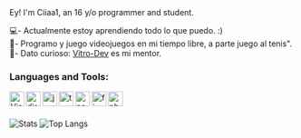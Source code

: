 <Quick Introduction>
Ey! I'm Ciiaa1, an 16 y/o programmer and student.




💻- Actualmente estoy aprendiendo todo lo que puedo. :) <br/>
🎾- Programo y juego videojuegos en mi tiempo libre, a parte juego al tenis".<br/>
🌵- Dato curioso: <a href="https://github.com/vitro-dev">Vitro-Dev</a> es mi mentor. <br/>

### Languages and Tools:

<img align="left" alt="Visual Studio Code" width="26px" src="https://i.imgur.com/LwSdAlE.png" />
<img align="left" alt="discord.js" width="26px" src="https://i.imgur.com/SI1DZf3.png" />
<img align="left" alt="js" width="26px" src="https://i.imgur.com/3u1wzwE.png" />
<img align="left" alt="ts" width="26px" src="https://i.imgur.com/vSgFULR.png" />
<img align="left" alt="node.js" width="26px" src="https://i.imgur.com/tYLFZBh.png" /> 
<img align="left" alt="firebase" width="26px" src="https://i.imgur.com/1RVXvxS.png" /> 
<img align="left" alt="photoshop" width="26px" src="https://i.imgur.com/OC1RcS5.jpg" /> <br />

<br />

![Stats](https://github-readme-stats.vercel.app/api?username=Ciiaa1&show_icons=true&theme=radical)
![Top Langs](https://github-readme-stats.vercel.app/api/top-langs/?username=Ciiaa1&layout=compact&theme=radical)
